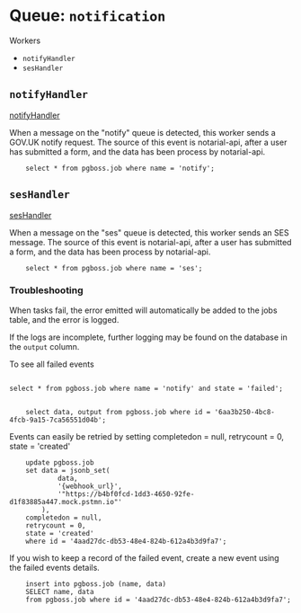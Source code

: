 # Queue: `notification`

Workers
- `notifyHandler`
- `sesHandler`

## `notifyHandler`
[notifyHandler]('./queues/notify/workers/notifyHandler.ts')

When a message on the "notify" queue is detected, this worker sends a GOV.UK notify request.
The source of this event is notarial-api, after a user has submitted a form, and the data has been process by notarial-api.


```postgresql
    select * from pgboss.job where name = 'notify';
```


## `sesHandler`
[sesHandler]('./queues/notify/workers/sesHandler.ts')

When a message on the "ses" queue is detected, this worker sends an SES message.
The source of this event is notarial-api, after a user has submitted a form, and the data has been process by notarial-api.

```postgresql
    select * from pgboss.job where name = 'ses';
```

### Troubleshooting

When tasks fail, the error emitted will automatically be added to the jobs table, and the error is logged.

If the logs are incomplete, further logging may be found on the database in the `output` column.

To see all failed events

```postgresql
   
select * from pgboss.job where name = 'notify' and state = 'failed';
    
```

```postgresql
    select data, output from pgboss.job where id = '6aa3b250-4bc8-4fcb-9a15-7ca56551d04b';
```


Events can easily be retried by setting completedon = null, retrycount = 0, state = 'created'
```postgresql
    update pgboss.job
    set data = jsonb_set(
            data,
            '{webhook_url}',
            '"https://b4bf0fcd-1dd3-4650-92fe-d1f83885a447.mock.pstmn.io"'
        ),
    completedon = null,
    retrycount = 0,
    state = 'created'
    where id = '4aad27dc-db53-48e4-824b-612a4b3d9fa7';
```

If you wish to keep a record of the failed event, create a new event using the failed events details.
```postgresql
    insert into pgboss.job (name, data)
    SELECT name, data
    from pgboss.job where id = '4aad27dc-db53-48e4-824b-612a4b3d9fa7';
```